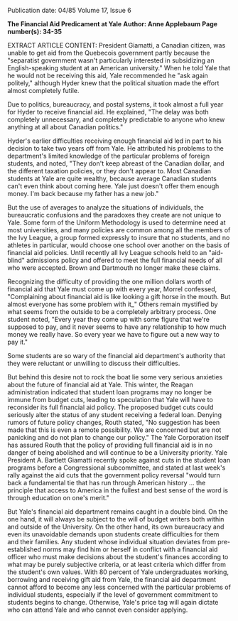 Publication date: 04/85
Volume 17, Issue 6

**The Financial Aid Predicament at Yale**
**Author: Anne Applebaum**
**Page number(s): 34-35**

EXTRACT ARTICLE CONTENT:
President Giamatti, a Canadian citizen, was unable to get aid from the Quebecois government partly because the "separatist government wasn't particularly interested in subsidizing an English-speaking student at an American university." When he told Yale that he would not be receiving this aid, Yale recommended he "ask again politely," although Hyder knew that the political situation made the effort almost completely futile.


Due to politics, bureaucracy, and postal systems, it took almost a full year for Hyder to receive financial aid. He explained, "The delay was both completely unnecessary, and completely predictable to anyone who knew anything at all about Canadian politics."


Hyder's earlier difficulties receiving enough financial aid led in part to his decision to take two years off from Yale. He attributed his problems to the department's limited knowledge of the particular problems of foreign students, and noted, "They don't keep abreast of the Canadian dollar, and the different taxation policies, or they don't appear to. Most Canadian students at Yale are quite wealthy, because average Canadian students can't even think about coming here. Yale just doesn't offer them enough money. I'm back because my father has a new job."


But the use of averages to analyze the situations of individuals, the bureaucratic confusions and the paradoxes they create are not unique to Yale. Some form of the Uniform Methodology is used to determine need at most universities, and many policies are common among all the members of the Ivy League, a group formed expressly to insure that no students, and no athletes in particular, would choose one school over another on the basis of financial aid policies. Until recently all Ivy League schools held to an "aid-blind" admissions policy and offered to meet the full financial needs of all who were accepted. Brown and Dartmouth no longer make these claims.


Recognizing the difficulty of providing the one million dollars worth of financial aid that Yale must come up with every year, Morrel confessed, "Complaining about financial aid is like looking a gift horse in the mouth. But almost everyone has some problem with it_" Others remain mystified by what seems from the outside to be a completely arbitrary process. One student noted, "Every year they come up with some figure that we're supposed to pay, and it never seems to have any relationship to how much money we really have. So every year we have to figure out a new way to pay it."


Some students are so wary of the financial aid department's authority that they were reluctant or unwilling to discuss their difficulties.


But behind this desire not to rock the boat lie some very serious anxieties about the future of financial aid at Yale. This winter, the Reagan administration indicated that student loan programs may no longer be immune from budget cuts, leading to speculation that Yale will have to reconsider its full financial aid policy. The proposed budget cuts could seriously alter the status of any student receiving a federal loan. Denying rumors of future policy changes, Routh stated, "No suggestion has been made that this is even a remote possibility. We are concerned but are not panicking and do not plan to change our policy." The Yale Corporation itself has assured Routh that the policy of providing full financial aid is in no danger of being abolished and will continue to be a University priority. Yale President A. Bartlett Giamatti recently spoke against cuts in the student loan programs before a Congressional subcommittee, and stated at last week's rally against the aid cuts that the government policy reversal "would turn back a fundamental tie that has run through American history ... the principle that access to America in the fullest and best sense of the word is through education on one's merit."


But Yale's financial aid department remains caught in a double bind. On the one hand, it will always be subject to the will of budget writers both within and outside of the University. On the other hand, its own bureaucracy and even its unavoidable demands upon students create difficulties for them and their families. Any student whose individual situation deviates from pre-established norms may find him or herself in conflict with a financial aid officer who must make decisions about the student's finances according to what may be purely subjective criteria, or at least criteria which differ from the student's own values. With 80 percent of Yale undergraduates working, borrowing and receiving gift aid from Yale, the financial aid department cannot afford to become any less concerned with the particular problems of individual students, especially if the level of government commitment to students begins to change. Otherwise, Yale's price tag will again dictate who can attend Yale and who cannot even consider applying.